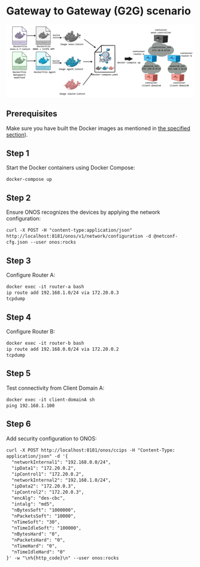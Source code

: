 # Gateway to Gateway (G2G) scenario
![](https://github.com/Networks-it-uc3m/netconf-sdn-controller/blob/0d32413929ecf8314ce3d219f8ab964157e064e2/dockercompose_g2g.png)
## Prerequisites
Make sure you have built the Docker images as mentioned in [the specified section](https://github.com/Networks-it-uc3m/netconf-sdn-controller/tree/66df380e12220a09943c60562a53e19cd69ce6ed/build)).

## Step 1 
Start the Docker containers using Docker Compose:
```shell
docker-compose up
```

## Step 2 
Ensure ONOS recognizes the devices by applying the network configuration:
```shell
curl -X POST -H "content-type:application/json" http://localhost:8181/onos/v1/network/configuration -d @netconf-cfg.json --user onos:rocks
```
## Step 3 
Configure Router A:
```shell
docker exec -it router-a bash
ip route add 192.168.1.0/24 via 172.20.0.3
tcpdump
```
## Step 4 
Configure Router B:
```shell
docker exec -it router-b bash
ip route add 192.168.0.0/24 via 172.20.0.2
tcpdump
```
## Step 5 
Test connectivity from Client Domain A:
```shell
docker exec -it client-domainA sh
ping 192.168.1.100
```
## Step 6 
Add security configuration to ONOS:
```shell
curl -X POST http://localhost:8181/onos/ccips -H "Content-Type: application/json" -d '{
  "networkInternal1": "192.168.0.0/24",
  "ipData1": "172.20.0.2",
  "ipControl1": "172.20.0.2",
  "networkInternal2": "192.168.1.0/24",
  "ipData2": "172.20.0.3",
  "ipControl2": "172.20.0.3",
  "encAlg": "des-cbc",
  "intalg": "md5",
  "nBytesSoft": "1000000",
  "nPacketsSoft": "10000",
  "nTimeSoft": "30",
  "nTimeIdleSoft": "100000",
  "nBytesHard": "0",
  "nPacketsHard": "0",
  "nTimeHard": "0",
  "nTimeIdleHard": "0"
}' -w "\n%{http_code}\n" --user onos:rocks
```
